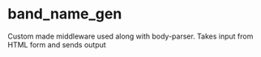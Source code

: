 ﻿# band_name_gen
Custom made middleware used along with body-parser. Takes input from HTML form and sends output
